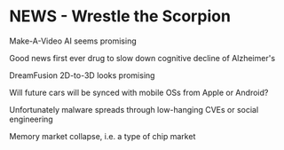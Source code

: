 # NEWS - Wrestle the Scorpion

Make-A-Video AI seems promising

Good news first ever drug to slow down cognitive decline of Alzheimer's

DreamFusion 2D-to-3D looks promising

Will future cars will be synced with mobile OSs from Apple or Android?

Unfortunately malware spreads through low-hanging CVEs or social engineering

Memory market collapse, i.e. a type of chip market
